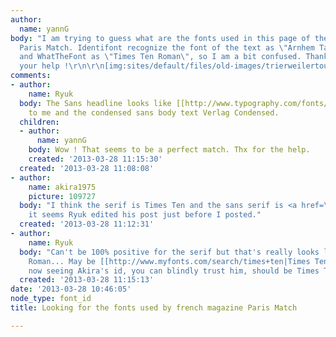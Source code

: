 ```yaml
---
author:
  name: yannG
body: "I am trying to guess what are the fonts used in this page of the french magazine
  Paris Match. Identifont recognize the font of the text as \"Arnhem Tab Normal\"
  and WhatTheFont as \"Times Ten Roman\", so I am a bit confused. Thanks anyway for
  your help !\r\n\r\n[img:sites/default/files/old-images/trierweilertout_5564.png]"
comments:
- author:
    name: Ryuk
  body: The Sans headline looks like [[http://www.typography.com/fonts/font_overview.php?productLineID=100009|Verlag]]
    to me and the condensed sans body text Verlag Condensed.
  children:
  - author:
      name: yannG
    body: Wow ! That seems to be a perfect match. Thx for the help.
    created: '2013-03-28 11:15:30'
  created: '2013-03-28 11:08:08'
- author:
    name: akira1975
    picture: 109727
  body: "I think the serif is Times Ten and the sans serif is <a href=\"http://www.typography.com/fonts/font_overview.php?productLineID=100009&path=head\">Verlag</a>.\r\n\r\n[EDIT]\r\nOops,
    it seems Ryuk edited his post just before I posted."
  created: '2013-03-28 11:12:31'
- author:
    name: Ryuk
  body: "Can't be 100% positive for the serif but that's really looks like Times New
    Roman... May be [[http://www.myfonts.com/search/times+ten|Times Ten]]?\r\n\r\nEDIT:
    now seeing Akira's id, you can blindly trust him, should be Times Ten."
  created: '2013-03-28 11:15:13'
date: '2013-03-28 10:46:05'
node_type: font_id
title: Looking for the fonts used by french magazine Paris Match

---
```


